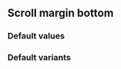 ## Scroll margin bottom

<!-- <values.scrollMarginBottom> -->
### Default values

<!-- </values.scrollMarginBottom> -->

<!-- <variants.scrollMarginBottom> -->
### Default variants

<!-- </variants.scrollMarginBottom> -->
